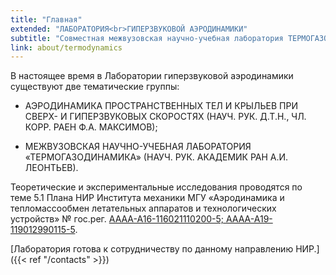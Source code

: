 ```yaml
---
title: "Главная"
extended: "ЛАБОРАТОРИЯ<br>ГИПЕРЗВУКОВОЙ АЭРОДИНАМИКИ"
subtitle: "Совместная межвузовская научно-учебная лаборатория ТЕРМОГАЗОДИНАМИКА"
link: about/termodynamics
---
```


В настоящее время в Лаборатории гиперзвуковой аэродинамики существуют две тематические группы:

* АЭРОДИНАМИКА ПРОСТРАНСТВЕННЫХ ТЕЛ И КРЫЛЬЕВ ПРИ СВЕРХ- И ГИПЕРЗВУКОВЫХ СКОРОСТЯХ (НАУЧ. РУК. Д.Т.Н., ЧЛ. КОРР. РАЕН Ф.А. МАКСИМОВ);

* МЕЖВУЗОВСКАЯ НАУЧНО-УЧЕБНАЯ ЛАБОРАТОРИЯ «ТЕРМОГАЗОДИНАМИКА» (НАУЧ. РУК. АКАДЕМИК РАН А.И. ЛЕОНТЬЕВ).

Теоретические и экспериментальные исследования проводятся по теме 5.1 Плана НИР Института механики МГУ «Аэродинамика и тепломассообмен летательных аппаратов и технологических устройств» № гос.рег. [АААА-А16-116021110200-5; АААА-А19-119012990115-5](https://istina.msu.ru/projects/16278119/).

[Лаборатория готова к сотрудничеству по данному направлению НИР.]({{< ref "/contacts" >}})
